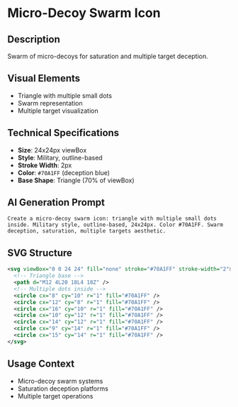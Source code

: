 # Micro-Decoy Swarm Icon

## Description
Swarm of micro-decoys for saturation and multiple target deception.

## Visual Elements
- Triangle with multiple small dots
- Swarm representation
- Multiple target visualization

## Technical Specifications
- **Size**: 24x24px viewBox
- **Style**: Military, outline-based
- **Stroke Width**: 2px
- **Color**: `#70A1FF` (deception blue)
- **Base Shape**: Triangle (70% of viewBox)

## AI Generation Prompt
```
Create a micro-decoy swarm icon: triangle with multiple small dots inside. Military style, outline-based, 24x24px. Color #70A1FF. Swarm deception, saturation, multiple targets aesthetic.
```

## SVG Structure
```svg
<svg viewBox="0 0 24 24" fill="none" stroke="#70A1FF" stroke-width="2">
  <!-- Triangle base -->
  <path d="M12 4L20 18L4 18Z" />
  <!-- Multiple dots inside -->
  <circle cx="8" cy="10" r="1" fill="#70A1FF" />
  <circle cx="12" cy="8" r="1" fill="#70A1FF" />
  <circle cx="16" cy="10" r="1" fill="#70A1FF" />
  <circle cx="10" cy="12" r="1" fill="#70A1FF" />
  <circle cx="14" cy="12" r="1" fill="#70A1FF" />
  <circle cx="9" cy="14" r="1" fill="#70A1FF" />
  <circle cx="15" cy="14" r="1" fill="#70A1FF" />
</svg>
```

## Usage Context
- Micro-decoy swarm systems
- Saturation deception platforms
- Multiple target operations
